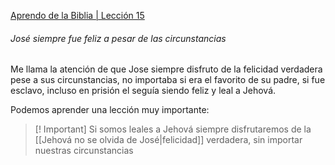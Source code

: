 [Aprendo de la Biblia | Lección 15](https://www.jw.org/finder?wtlocale=S&docid=1102016025&srctype=wol&srcid=share)
###### José siempre fue feliz a pesar de las circunstancias 
Me llama la atención de que Jose siempre disfruto de la felicidad verdadera pese a sus circunstancias, no importaba si era el favorito de su padre, si fue esclavo, incluso en prisión el seguía siendo feliz y leal a Jehová. 

Podemos aprender una lección muy importante:

>[! Important]
>Si somos leales a Jehová siempre disfrutaremos de la [[Jehová no se olvida de José|felicidad]] verdadera, sin importar nuestras circunstancias


